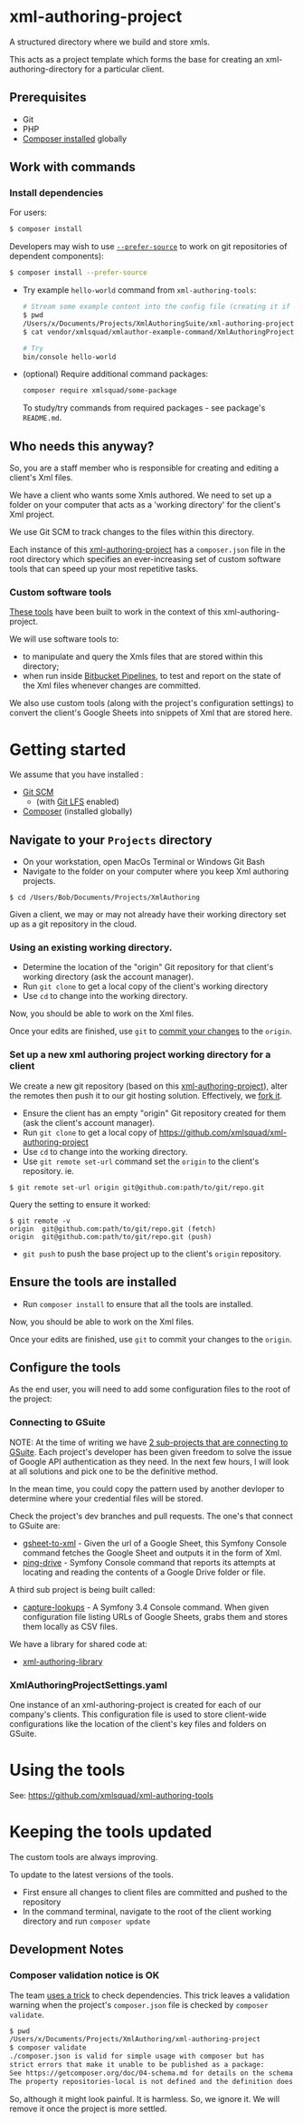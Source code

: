 # xml-authoring-project

A structured directory where we build and store xmls.

This acts as a project template which forms the base for creating an xml-authoring-directory for a particular client.

## Prerequisites

* Git
* PHP
* [Composer installed](https://getcomposer.org/doc/00-intro.md#installation-linux-unix-osx) globally

## Work with commands

### Install dependencies

For users:

```bash
$ composer install
```
    
Developers may wish to use [`--prefer-source`](https://getcomposer.org/doc/03-cli.md#install) to work on git repositories of dependent components):    

```bash
$ composer install --prefer-source
```
        

* Try example `hello-world` command from `xml-authoring-tools`:

    ```bash
    # Stream some example content into the config file (creating it if it does not exist) 
    $ pwd
    /Users/x/Documents/Projects/XmlAuthoringSuite/xml-authoring-project
    $ cat vendor/xmlsquad/xmlauthor-example-command/XmlAuthoringProjectSettings.yaml.dist >> XmlAuthoringProjectSettings.yaml
    
    # Try
    bin/console hello-world
    ```

* (optional) Require additional command packages:

    ```bash
    composer require xmlsquad/some-package
    ```
    
    To study/try commands from required packages - see package's `README.md`.
    
## Who needs this anyway?

So, you are a staff member who is responsible for creating and editing a client's Xml files.

We have a client who wants some Xmls authored. We need to set up a folder on your computer that acts as a 'working directory' for the client's Xml project. 

We use Git SCM to track changes to the files within this directory.

Each instance of this [xml-authoring-project](https://github.com/xmlsquad/xml-authoring-project) has a `composer.json` file in the root directory which specifies an ever-increasing set of custom software tools that can speed up your most repetitive tasks.

### Custom software tools

[These tools](https://github.com/xmlsquad/xml-authoring-tools) have been built to work in the context of this xml-authoring-project. 

We will use software tools to:

* to manipulate and query the Xmls files that are stored within this directory; 
* when run inside [Bitbucket Pipelines](https://bitbucket.org/product/features/pipelines), to test and report on the state of the Xml files whenever changes are committed.

We also use custom tools (along with the project's configuration settings) to convert the client's Google Sheets into snippets of Xml that are stored here. 

# Getting started

We assume that you have installed :

* [Git SCM](https://git-scm.com/) 
  * (with [Git LFS](https://www.atlassian.com/git/tutorials/git-lfs) enabled)
* [Composer](https://getcomposer.org/doc/00-intro.md) (installed globally)

## Navigate to your `Projects` directory

* On your workstation, open MacOs Terminal or Windows Git Bash
* Navigate to the folder on your computer where you keep Xml authoring projects. 
```
$ cd /Users/Bob/Documents/Projects/XmlAuthoring
```

Given a client, we may or may not already have their working directory set up as a git repository in the cloud.

### Using an existing working directory.


* Determine the location of the "origin" Git repository for that client's working directory (ask the account manager).
* Run `git clone` to get a local copy of the client's working directory
* Use `cd` to change into the working directory.


Now, you should be able to work on the Xml files.

Once your edits are finished, use `git` to [commit your changes](https://git-scm.com/book/en/v2/Git-Basics-Recording-Changes-to-the-Repository) to the `origin`.

### Set up a new xml authoring project working directory for a client

We create a new git repository (based on this [xml-authoring-project](https://github.com/xmlsquad/xml-authoring-project)), alter the remotes then push it to our git hosting solution. Effectively, we [fork it](https://help.github.com/articles/fork-a-repo/).

* Ensure the client has an empty "origin" Git repository created for them (ask the client's account manager).
* Run `git clone` to get a local copy of https://github.com/xmlsquad/xml-authoring-project 
* Use `cd` to change into the working directory.
* Use `git remote set-url` command set the `origin` to the client's repository. ie. 
```
$ git remote set-url origin git@github.com:path/to/git/repo.git
```
Query the setting to ensure it worked:
```
$ git remote -v
origin	git@github.com:path/to/git/repo.git (fetch)
origin	git@github.com:path/to/git/repo.git (push)
```
* `git push` to push the base project up to the client's `origin` repository.

## Ensure the tools are installed

* Run `composer install` to ensure that all the tools are installed.

Now, you should be able to work on the Xml files.

Once your edits are finished, use `git` to commit your changes to the `origin`.

## Configure the tools

As the end user, you will need to add some configuration files to the root of the project:

### Connecting to GSuite

NOTE: At the time of writing we have [2 sub-projects that are connecting to GSuite](https://github.com/xmlsquad?tab=repositories). Each project's developer has been given freedom to solve the issue of Google API authentication as they need. In the next few hours, I will look at all solutions and pick one to be the definitive method.

In the mean time, you could copy the pattern used by another devloper to determine where your credential files will be stored.

Check the project's dev branches and pull requests. The one's that connect to GSuite are: 

* [gsheet-to-xml](https://github.com/xmlsquad/gsheet-to-xml) - Given the url of a Google Sheet, this Symfony Console command fetches the Google Sheet and outputs it in the form of Xml.
* [ping-drive](https://github.com/xmlsquad/ping-drive) - Symfony Console command that reports its attempts at locating and reading the contents of a Google Drive folder or file.

A third sub project is being built called:
* [capture-lookups](https://github.com/xmlsquad/capture-lookups) - A Symfony 3.4 Console command. When given configuration file listing URLs of Google Sheets, grabs them and stores them locally as CSV files.

We have a library for shared code at:
* [xml-authoring-library](https://github.com/xmlsquad/xml-authoring-library)

### XmlAuthoringProjectSettings.yaml

One instance of an xml-authoring-project is created for each of our company's clients. This configuration file is used to store client-wide configurations like the location of the client's key files and folders on GSuite. 

# Using the tools

See: https://github.com/xmlsquad/xml-authoring-tools

# Keeping the tools updated

The custom tools are always improving. 

To update to the latest versions of the tools.

* First ensure all changes to client files are committed and pushed to the repository
* In the command terminal, navigate to the root of the client working directory and run `composer update`

## Development Notes

### Composer validation notice is OK

The team [uses a trick](https://github.com/xmlsquad/xml-authoring-project/issues/2#issuecomment-394185484) to check dependencies. This trick leaves a validation warning when the project's `composer.json` file is checked by `composer validate`.

```bash
$ pwd
/Users/x/Documents/Projects/XmlAuthoring/xml-authoring-project
$ composer validate
./composer.json is valid for simple usage with composer but has
strict errors that make it unable to be published as a package:
See https://getcomposer.org/doc/04-schema.md for details on the schema
The property repositories-local is not defined and the definition does not allow additional properties
```

So, although it might look painful. It is harmless. So, we ignore it. We will remove it once the project is more settled.
